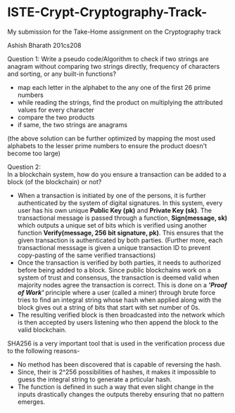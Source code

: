 # ISTE-Crypt-Cryptography-Track-
My submission for the Take-Home assignment on the Cryptography track

Ashish Bharath
201cs208

Question 1:
Write a pseudo code/Algorithm to check if two strings are anagram without comparing two strings directly, frequency of characters and sorting, or any built-in functions?

- map each letter in the alphabet to the any one of the first 26 prime numbers
- while reading the strings, find the product on multiplying the attributed values for every character
- compare the two products
- if same, the two strings are anagrams

(the above solution can be further optimized by mapping the most used alphabets to the lesser prime numbers to ensure the product doesn't become too large)


Question 2:  
In a blockchain system, how do you ensure a transaction can be added to a block (of the blockchain) or not?

- When a transaction is initiated by one of the persons, it is further authenticated by the system of digital signatures.
In this system, every user has his own unique **Public Key (pk)** and **Private Key (sk)**. The transactional message is passed through a function, **Sign(message, sk)** which outputs a unique set of bits which is verified using another function **Verify(message, 256 bit signature, pk)**. This ensures that the given transaction is authenticated by both parties.
(Further more, each transactional messsage is given a unique transaction ID to prevent copy-pasting of the same verified transactions)
- Once the transaction is verified by both parties, it needs to authorized before being added to a block. Since public blockchains work on a system of trust and consensus, the transaction is deemed valid when majority nodes agree the transaction is correct. This is done on a ***'Proof of Work'*** principle where a user (called a miner) through brute force tries to find an integral string whose hash when applied along with the block gives out a string of bits that start with set number of 0s.
- The resulting verified block is then broadcasted into the network which is then accepted by users listening who then append the block to the valid blockchain.

SHA256 is a very important tool that is used in the verification process due to the following reasons-
 - No method has been discovered that is capable of reversing the hash.
 - Since, their is 2^256 possibilities of hashes, it makes it impossible to guess the integral string to generate a prticular hash.
 - The function is defined in such a way that even slight change in the inputs drastically changes the outputs thereby ensuring that no pattern emerges.
